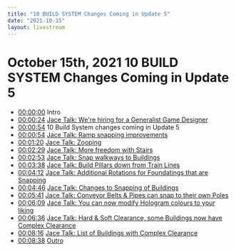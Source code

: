 ```yaml
---
title: "10 BUILD SYSTEM Changes Coming in Update 5"
date: "2021-10-15"
layout: livestream
---
```

# October 15th, 2021 10 BUILD SYSTEM Changes Coming in Update 5
* [00:00:00](https://youtu.be/jTIAMuPqSlI?t=0) Intro
* [00:00:24](https://youtu.be/jTIAMuPqSlI?t=24) [Jace Talk: We're hiring for a Generalist Game Designer](./transcriptions/yt-jTIAMuPqSlI,24.051364,54.621233333333336.md)
* [00:00:54](https://youtu.be/jTIAMuPqSlI?t=54) 10 Build System changes coming in Update 5
* [00:00:54](https://youtu.be/jTIAMuPqSlI?t=54) [Jace Talk: Ramp snapping improvements](./transcriptions/yt-jTIAMuPqSlI,54.6546,80.08.md)
* [00:01:20](https://youtu.be/jTIAMuPqSlI?t=80) [Jace Talk: Zooping](./transcriptions/yt-jTIAMuPqSlI,80.11336666666666,149.5494.md)
* [00:02:29](https://youtu.be/jTIAMuPqSlI?t=149) [Jace Talk: More freedom with Stairs](./transcriptions/yt-jTIAMuPqSlI,149.58276666666666,173.49957.md)
* [00:02:53](https://youtu.be/jTIAMuPqSlI?t=173) [Jace Talk: Snap walkways to Buildings](./transcriptions/yt-jTIAMuPqSlI,173.54003333333333,218.9187.md)
* [00:03:38](https://youtu.be/jTIAMuPqSlI?t=218) [Jace Talk: Build Pillars down from Train Lines](./transcriptions/yt-jTIAMuPqSlI,218.95206666666667,252.51893333333334.md)
* [00:04:12](https://youtu.be/jTIAMuPqSlI?t=252) [Jace Talk: Additional Rotations for Foundatings that are Snapping](./transcriptions/yt-jTIAMuPqSlI,252.5523,286.15253333333334.md)
* [00:04:46](https://youtu.be/jTIAMuPqSlI?t=286) [Jace Talk: Changes to Snapping of Buildings](./transcriptions/yt-jTIAMuPqSlI,286.1859,341.30763333333334.md)
* [00:05:41](https://youtu.be/jTIAMuPqSlI?t=341) [Jace Talk: Conveyor Belts & Pipes can snap to their own Poles](./transcriptions/yt-jTIAMuPqSlI,341.341,369.8695.md)
* [00:06:09](https://youtu.be/jTIAMuPqSlI?t=369) [Jace Talk: You can now modify Hologram colours to your liking](./transcriptions/yt-jTIAMuPqSlI,369.9028666666667,396.86313333333334.md)
* [00:06:36](https://youtu.be/jTIAMuPqSlI?t=396) [Jace Talk: Hard & Soft Clearance, some Buildings now have Complex Clearance](./transcriptions/yt-jTIAMuPqSlI,396.8965,496.86303333333336.md)
* [00:08:16](https://youtu.be/jTIAMuPqSlI?t=496) [Jace Talk: List of Buildings with Complex Clearance](./transcriptions/yt-jTIAMuPqSlI,496.8964,518.4179.md)
* [00:08:38](https://youtu.be/jTIAMuPqSlI?t=518) [Outro](./transcriptions/yt-jTIAMuPqSlI,518.4512666666667.md)
